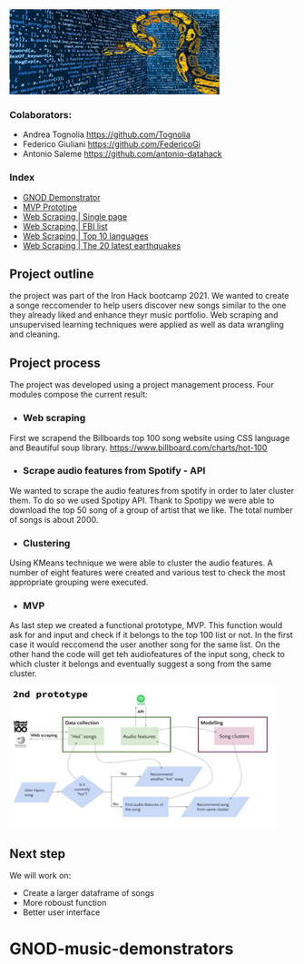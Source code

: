 <img src="images/web scraping.jpeg" width="370" height="150" />


### Colaborators: 
* Andrea Tognolia https://github.com/Tognolia
* Federico Giuliani https://github.com/FedericoGi
* Antonio Saleme https://github.com/antonio-datahack
              
### Index 
* [GNOD Demonstrator](https://github.com/Tognolia/GNOD-music-demonstrators/blob/main/gnod%20demonstrator/GNOD%20demonstrators.ipynb)
* [MVP Prototipe](https://github.com/Tognolia/GNOD-music-demonstrators/blob/main/lab%20%7C%20web%20scraping%20%26%20MVP/Lab%20%7C%20MVP_prototype.ipynb)
* [Web Scraping | Single page](https://github.com/Tognolia/GNOD-music-demonstrators/blob/main/lab%20%7C%20web%20scraping%20%26%20MVP/Lab%20%7C%20web%20scraping%20single%20page.ipynb)
* [Web Scraping | FBI list](https://github.com/Tognolia/GNOD-music-demonstrators/blob/main/lab%20%7C%20web%20scraping%20%26%20MVP/Lab%20%7C%20FBI%20list.ipynb)
* [Web Scraping | Top 10 languages](https://github.com/Tognolia/GNOD-music-demonstrators/blob/main/lab%20%7C%20web%20scraping%20%26%20MVP/Lab%20%7C%20web%20scraping%20-%20%20top%2010%20languages.ipynb)
* [Web Scraping | The 20 latest earthquakes](https://github.com/Tognolia/GNOD-music-demonstrators/blob/main/lab%20%7C%20web%20scraping%20%26%20MVP/Lab%20%7C%20web%20scraping%20%7C%20the%2020%20latest%20earthquakes%20info.ipynb)

## Project outline

the project was part of the Iron Hack bootcamp 2021. We wanted to create a songe reccomender to help users discover new songs similar to the one they already liked and enhance theyr music portfolio. Web scraping and unsupervised learning techniques were applied as well as data wrangling and cleaning. 

## Project process

The project was developed using a project management process. Four modules compose the current result:

* ### Web scraping
First we scrapend the Billboards top 100 song website using CSS language and Beautiful soup library. https://www.billboard.com/charts/hot-100
* ### Scrape audio features from Spotify - API
We wanted to scrape the audio features from spotify in order to later cluster them. To do so we used Spotipy API. Thank to Spotipy we were able to download the top 50 song of a group of artist that we like. The total number of songs is about 2000. 
* ### Clustering
Using KMeans technique we were able to cluster the audio features. A number of eight features were created and various test to check the most appropriate grouping were executed.
* ### MVP
As last step we created a functional prototype, MVP. This function would ask for and input and check if it belongs to the top 100 list or not. In the first case it would reccomend the user another song for the same list. On the other hand the code will get teh audiofeatures of the input song, check to which cluster it belongs and eventually suggest a song from the same cluster. 

<img src="images/gnod_2nd_iteration.jpg" width="470" height="250" />

## Next step

We will work on:
- Create a larger dataframe of songs
- More roboust function
- Better user interface



# GNOD-music-demonstrators
